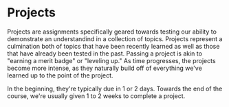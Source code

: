 Projects  
====================

Projects are assignments specifically geared towards testing our ability to demonstrate an understandind in a collection of topics. Projects represent a culmination both of topics that have been recently learned as well as those that have already been tested in the past. Passing a project is akin to "earning a merit badge" or "leveling up." As time progresses, the projects become more intense, as they naturally build off of everything we've learned up to the point of the project.

In the beginning, they're typically due in 1 or 2 days. Towards the end of the course, we're usually given 1 to 2 weeks to complete a project.  